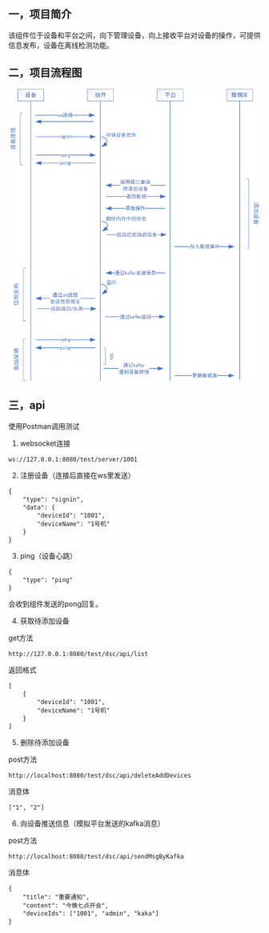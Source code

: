 ## 一，项目简介
该组件位于设备和平台之间，向下管理设备，向上接收平台对设备的操作，可提供信息发布，设备在离线检测功能。
## 二，项目流程图
![流程图](./picture/%E6%B5%81%E7%A8%8B%E5%9B%BE.png)
## 三，api
使用Postman调用测试
1. websocket连接
```
ws://127.0.0.1:8080/test/server/1001
```
2. 注册设备（连接后直接在ws里发送）
```
{
    "type": "signin",
    "data": {
        "deviceId": "1001",
        "deviceName": "1号机"
    }
}
```
3. ping（设备心跳）
```
{
    "type": "ping"
}
```
会收到组件发送的pong回复。

4. 获取待添加设备

get方法
```
http://127.0.0.1:8080/test/dsc/api/list
```
返回格式
```
[
    {
        "deviceId": "1001",
        "deviceName": "1号机"
    }
]
```
5. 删除待添加设备

post方法
```
http://localhost:8080/test/dsc/api/deleteAddDevices
```
消息体
```
["1", "2"]
```
6. 向设备推送信息（模拟平台发送的kafka消息）

post方法
```
http://localhost:8080/test/dsc/api/sendMsgByKafka
```
消息体
```
{
    "title": "重要通知",
    "content": "今晚七点开会",
    "deviceIds": ["1001", "admin", "kaka"]
}
```
